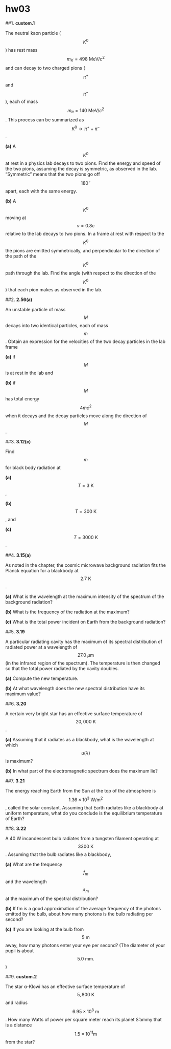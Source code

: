 # hw03

##1.
**custom.1**

The neutral kaon particle ($$K^0$$) has rest mass $$m_K=498\:\text{MeV}/c^2$$ and can decay to two charged pions ($$\pi^+$$ and $$\pi^-$$), each of mass $$m_{\pi}=140\:\text{MeV}/c^2$$.  This process can be summarized as $$K^0\to\pi^++\pi^-$$.

**(a)** A $$K^0$$ at rest in a physics lab decays to two pions.  Find the energy and speed of the two pions, assuming the decay is symmetric, as observed in the lab. “Symmetric” means that the two pions go off $$180^{\circ}$$ apart, each with the same energy.

**(b)** A $$K^0$$ moving at $$v=0.8c$$ relative to the lab decays to two pions.  In a frame at rest with respect to the $$K^0$$ the pions are emitted symmetrically, and perpendicular to the direction of the path of the $$K^0$$ path through the lab.  Find the angle (with respect to the direction of the $$K^0$$) that each pion makes as observed in the lab.


##2.
**2.56(a)**

An unstable particle of mass $$M$$ decays into two identical particles, each of mass $$m$$. Obtain an expression for the velocities of the two decay particles in the lab frame

**(a)** if $$M$$ is at rest in the lab and

**(b)** if $$M$$ has total energy $$4mc^2$$ when it decays and the decay particles move along the direction of $$M$$.


##3.
**3.12(c)**

Find $$m$$ for black body radiation at

**(a)** $$T=3\:\text{K}$$,

**(b)** $$T=300\:\text{K}$$, and

**(c)** $$T=3000\:\text{K}$$.


##4.
**3.15(a)**

As noted in the chapter, the cosmic microwave background radiation fits the Planck equation for a blackbody at $$2.7\:\text{K}$$.

**(a)** What is the wavelength at the maximum intensity of the spectrum of the background radiation?

**(b)** What is the frequency of the radiation at the maximum?

**(c)** What is the total power incident on Earth from the background radiation?

##5.
**3.19**

A particular radiating cavity has the maximum of its spectral distribution of radiated power at a wavelength of $$27.0\:\mu\text{m}$$ (in the infrared region of the spectrum).  The temperature is then changed so that the total power radiated by the cavity doubles.

**(a)** Compute the new temperature.

**(b)** At what wavelength does the new spectral distribution have its maximum value?


##6.
**3.20**

A certain very bright star has an effective surface temperature of $$20,000\:\text{K}$$.

**(a)** Assuming that it radiates as a blackbody, what is the wavelength at which $$u(\lambda)$$ is maximum?

**(b)** In what part of the electromagnetic spectrum does the maximum lie?


##7.
**3.21**

The energy reaching Earth from the Sun at the top of the atmosphere is $$1.36\times10^3\:\text{W}/\text{m}^2$$, called the solar constant.  Assuming that Earth radiates like a blackbody at uniform temperature, what do you conclude is the equilibrium temperature of Earth?


##8.
**3.22**

Α 40 W incandescent bulb radiates from a tungsten filament operating at $$3300\:\text{K}$$. Assuming that the bulb radiates like a blackbody,

**(a)** What are the frequency $$f_m$$ and the wavelength $$\lambda_m$$ at the maximum of the spectral distribution?

**(b)** If fm is a good approximation of the average frequency of the photons emitted by the bulb, about how many photons is the bulb radiating per second?

**(c)** If you are looking at the bulb from $$5\:\text{m}$$ away, how many photons enter your eye per second? (The diameter of your pupil is about $$5.0\:\text{mm}.$$)


##9.
**custom.2**

The star α-Klowi has an effective surface temperature of $$5,800\:\text{K}$$ and radius $$6.95\times10^8\:\text{m}$$. How many Watts of power per square meter reach its planet S’ammy that is a distance $$1.5\times10^{11}\text{m}$$ from the star?

